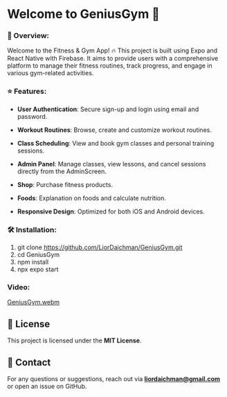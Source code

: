 # Welcome to GeniusGym 💪

### 📌 Overview:

Welcome to the Fitness & Gym App! 🔥 This project is built using Expo and React Native with Firebase. It aims to provide users with a comprehensive platform to manage their fitness routines, track progress, and engage in various gym-related activities.


### ⭐ Features:

- **User Authentication**: 
   Secure sign-up and login using email and password.
  
- **Workout Routines**: 
   Browse, create and customize workout routines.

- **Class Scheduling**: 
  View and book gym classes and personal training sessions.

- **Admin Panel**: 
  Manage classes, view lessons, and cancel sessions directly from the AdminScreen.

- **Shop**: 
   Purchase fitness products.

- **Foods**: 
   Explanation on foods and calculate nutrition.

- **Responsive Design**: 
  Optimized for both iOS and Android devices.


### 🛠️ Installation:

1. git clone https://github.com/LiorDaichman/GeniusGym.git
2. cd GeniusGym
3. npm install
4. npx expo start


### Video:

[GeniusGym.webm](https://github.com/user-attachments/assets/84fac1df-6911-4131-be20-0b11d0747b54)

## 📝 License
This project is licensed under the **MIT License**.

## 📩 Contact
For any questions or suggestions, reach out via **liordaichman@gmail.com** or open an issue on GitHub.


